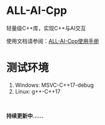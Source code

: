 # ALL-AI-Cpp

轻量级C++库，实现C++与AI交互

使用文档请参阅：[ALL-AI-Cpp使用手册](https://ai-cpp-docsify.cpluscottage.top/)

# 测试环境

1. Windows: 	MSVC-C++17-debug
2. Linux:  g++-C++17

<br>

**持续更新中......**
